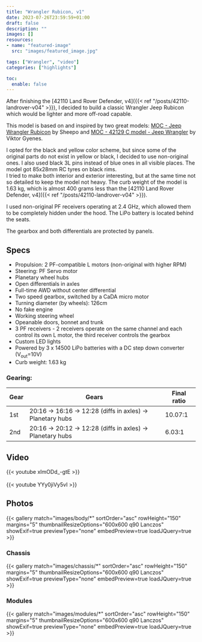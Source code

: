 ```yaml
---
title: "Wrangler Rubicon, v1"
date: 2023-07-26T23:59:59+01:00
draft: false
description: ""
images: []
resources:
- name: "featured-image"
  src: "images/featured_image.jpg"

tags: ["Wrangler", "video"]
categories: ["highlights"]

toc:
  enable: false
---
```


After finishing the [42110 Land Rover Defender, v4]({{< ref "/posts/42110-landrover-v04" >}}), I decided to build a classic Wrangler Jeep Rubicon which would be lighter and more off-road capable.

This model is based on and inspired by two great models: [MOC - Jeep Wrangler Rubicon](https://rebrickable.com/mocs/MOC-30015/Sheepo/jeep-wrangler-rubicon-manual-version/#details) by Sheepo and [MOC - 42129 C model - Jeep Wrangler](https://rebrickable.com/mocs/MOC-92929/gyenesvi/42129-c-model-jeep-wrangler/#details) by Viktor Gyenes.

I opted for the black and yellow color scheme, but since some of the original parts do not exist in yellow or black, I decided to use non-original ones. I also used black 3L pins instead of blue ones in all visible places. The model got 85x28mm RC tyres on black rims.\
I tried to make both interior and exterior interesting, but at the same time not so detailed to keep the model not heavy. The curb weight of the model is 1.63 kg, which is almost 400 grams less than the [42110 Land Rover Defender, v4]({{< ref "/posts/42110-landrover-v04" >}}).

I used non-original PF receivers operating at 2.4 GHz, which allowed them to be completely hidden under the hood. The LiPo battery is located behind the seats.

The gearbox and both differentials are protected by panels.

<!--more-->

## Specs
* Propulsion: 2 PF-compatible L motors (non-original with higher RPM)
* Steering: PF Servo motor
* Planetary wheel hubs
* Open differentials in axles
* Full-time AWD without center differential
* Two speed gearbox, switched by a CaDA micro motor
* Turning diameter (by wheels): 126cm
* No fake engine
* Working steering wheel
* Opeanable doors, bonnet and trunk
* 3 PF receivers - 2 receivers operate on the same channel and each control its own L motor, the third receiver controls the gearbox
* Custom LED lights
* Powered by 3 x 14500 LiPo batteries with a DC step down converter (V<sub>out</sub>=10V)
* Curb weight: 1.63 kg

### Gearing: 

| Gear | Gears | Final ratio |
| ---- |----|-------|
| 1st  | 20:16 -> 16:16 -> 12:28 (diffs in axles) -> Planetary hubs | 10.07:1 |
| 2nd  | 20:16 -> 20:12 -> 12:28 (diffs in axles) -> Planetary hubs | 6.03:1 |

## Video 
{{< youtube xImODd_-gtE >}}
\
\
{{< youtube YYy0jiVy5vI >}}

## Photos

{{< gallery match="images/body/*" sortOrder="asc" rowHeight="150" margins="5" thumbnailResizeOptions="600x600 q90 Lanczos" showExif=true previewType="none" embedPreview=true loadJQuery=true >}}

### Chassis

{{< gallery match="images/chassis/*" sortOrder="asc" rowHeight="150" margins="5" thumbnailResizeOptions="600x600 q90 Lanczos" showExif=true previewType="none" embedPreview=true loadJQuery=true >}}

### Modules

{{< gallery match="images/modules/*" sortOrder="asc" rowHeight="150" margins="5" thumbnailResizeOptions="600x600 q90 Lanczos" showExif=true previewType="none" embedPreview=true loadJQuery=true >}}
